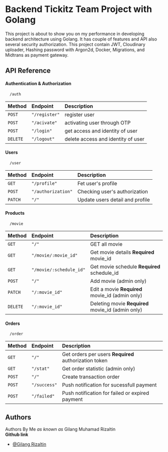 # Backend Tickitz Team Project with Golang

This project is about to show you on my performance in developing backend architecture using Golang. It has couple of features and API also several security authorization. This project contain JWT, Cloudinary uploader, Hashing password with Argon2d, Docker, Migrations, and Midtrans as payment gateway.

## API Reference

#### Authentication & Authorization

```http
  /auth
```

| Method   | Endpoint      | Description                        |
| :------- | :------------ | :--------------------------------- |
| `POST`   | `"/register"` | register user                      |
| `POST`   | `"/acivate"`  | activating user through OTP        |
| `POST`   | `"/login"`    | get access and identity of user    |
| `DELETE` | `"/logout"`   | delete access and identity of user |

#### Users

```http
  /user
```

| Method  | Endpoint           | Description                     |
| :------ | :----------------- | :------------------------------ |
| `GET`   | `"/profile"`       | Fet user's profile              |
| `POST`  | `"/authorization"` | Checking user's authorization   |
| `PATCH` | `"/"`              | Update users detail and profile |

#### Products

```http
  /movie
```

| Method   | Endpoint                | Description                                       |
| :------- | :---------------------- | :------------------------------------------------ |
| `GET`    | `"/"`                   | GET all movie                                     |
| `GET`    | `"/movie/:movie_id"`    | Get movie details **Required** movie_id           |
| `GET`    | `"/movie/:schedule_id"` | Get movie schedule **Required** schedule_id       |
| `POST`   | `"/"`                   | Add movie (admin only)                            |
| `PATCH`  | `"/:movie_id"`          | Edit a movie **Required** movie_id (admin only)   |
| `DELETE` | `"/:movie_id"`          | Deleting movie **Required** movie_id (admin only) |

#### Orders

```http
  /order
```

| Method | Endpoint     | Description                                           |
| :----- | :----------- | :---------------------------------------------------- |
| `GET`  | `"/"`        | Get orders per users **Required** authorization token |
| `GET`  | `"/stat"`    | Get order statistic (admin only)                      |
| `POST` | `"/"`        | Create transaction order                              |
| `POST` | `"/success"` | Push notification for sucessfull payment              |
| `POST` | `"/failed"`  | Push notification for failed or expired payment       |

## Authors

Authors By Me _as known as_ Gilang Muhamad Rizaltin \
**Github link**

- [@Gilang Rizaltin](https://github.com/GilangRizaltin)

